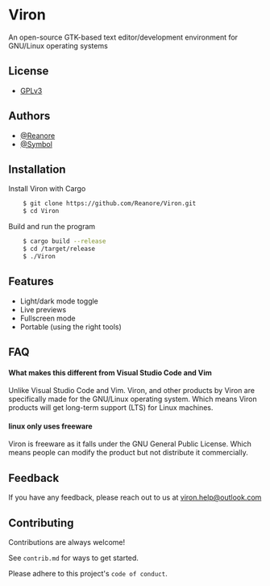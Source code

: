 
# Viron

An open-source GTK-based text editor/development environment for GNU/Linux operating systems


## License

- [GPLv3](https://choosealicense.com/licenses/gpl-3.0/)


## Authors

- [@Reanore](https://www.github.com/Reanore)
- [@Symbol](https://github.com/0S5IgVuwuZtpOksEA5Rie)

## Installation

Install Viron with Cargo

```bash
    $ git clone https://github.com/Reanore/Viron.git
    $ cd Viron
```

Build and run the program

```bash
    $ cargo build --release
    $ cd /target/release
    $ ./Viron
```
    
## Features

- Light/dark mode toggle
- Live previews
- Fullscreen mode
- Portable (using the right tools)


## FAQ

#### What makes this different from Visual Studio Code and Vim

Unlike Visual Studio Code and Vim. Viron, and other products by Viron are specifically made for the GNU/Linux operating system. Which means Viron products will get long-term support (LTS) for Linux machines.

#### linux only uses freeware

Viron is freeware as it falls under the GNU General Public License. Which means people can modify the product but not distribute it commercially.

## Feedback

If you have any feedback, please reach out to us at viron.help@outlook.com


## Contributing

Contributions are always welcome!

See `contrib.md` for ways to get started.

Please adhere to this project's `code of conduct`.

